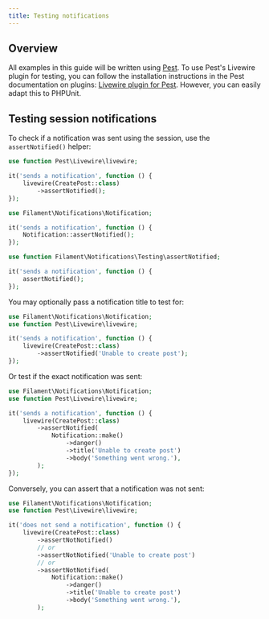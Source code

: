 ```yaml
---
title: Testing notifications
---
```


## Overview

All examples in this guide will be written using [Pest](https://pestphp.com). To use Pest's Livewire plugin for testing, you can follow the installation instructions in the Pest documentation on plugins: [Livewire plugin for Pest](https://pestphp.com/docs/plugins#livewire). However, you can easily adapt this to PHPUnit.

## Testing session notifications

To check if a notification was sent using the session, use the `assertNotified()` helper:

```php
use function Pest\Livewire\livewire;

it('sends a notification', function () {
    livewire(CreatePost::class)
        ->assertNotified();
});
```

```php
use Filament\Notifications\Notification;

it('sends a notification', function () {
    Notification::assertNotified();
});
```

```php
use function Filament\Notifications\Testing\assertNotified;

it('sends a notification', function () {
    assertNotified();
});
```

You may optionally pass a notification title to test for:

```php
use Filament\Notifications\Notification;
use function Pest\Livewire\livewire;

it('sends a notification', function () {
    livewire(CreatePost::class)
        ->assertNotified('Unable to create post');
});
```

Or test if the exact notification was sent:

```php
use Filament\Notifications\Notification;
use function Pest\Livewire\livewire;

it('sends a notification', function () {
    livewire(CreatePost::class)
        ->assertNotified(
            Notification::make()
                ->danger()
                ->title('Unable to create post')
                ->body('Something went wrong.'),
        );
});
```

Conversely, you can assert that a notification was not sent:

```php
use Filament\Notifications\Notification;
use function Pest\Livewire\livewire;

it('does not send a notification', function () {
    livewire(CreatePost::class)
        ->assertNotNotified()
        // or
        ->assertNotNotified('Unable to create post')
        // or
        ->assertNotNotified(
            Notification::make()
                ->danger()
                ->title('Unable to create post')
                ->body('Something went wrong.'),
        );
```
